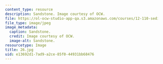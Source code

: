 ```yaml
---
content_type: resource
description: Sandstone. Image courtesy of OCW.
file: https://ol-ocw-studio-app-qa.s3.amazonaws.com/courses/12-110-sedimentary-geology-fall-2004/e13692d17ad9a2ce85f044931bb68476_26.jpg
file_type: image/jpeg
image_metadata:
  caption: Sandstone.
  credit: Image courtesy of OCW.
  image-alt: Sandstone.
resourcetype: Image
title: 26.jpg
uid: e13692d1-7ad9-a2ce-85f0-44931bb68476
---
```

